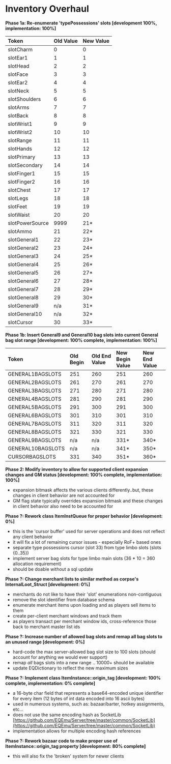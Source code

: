 # Inventory Overhaul

**Phase 1a: Re-enumerate 'typePossessions' slots [development 100%, implementation: 100%]**

| Token | Old Value | New Value |
| :--- | :--- | :--- |
| slotCharm | 0 | 0 |
| slotEar1 | 1 | 1 |
| slotHead | 2 | 2 |
| slotFace | 3 | 3 |
| slotEar2 | 4 | 4 |
| slotNeck | 5 | 5 |
| slotShoulders | 6 | 6 |
| slotArms | 7 | 7 |
| slotBack | 8 | 8 |
| slotWrist1 | 9 | 9 |
| slotWrist2 | 10 | 10 |
| slotRange | 11 | 11 |
| slotHands | 12 | 12 |
| slotPrimary | 13 | 13 |
| slotSecondary | 14 | 14 |
| slotFinger1 | 15 | 15 |
| slotFinger2 | 16 | 16 |
| slotChest | 17 | 17 |
| slotLegs | 18 | 18 |
| slotFeet | 19 | 19 |
| slotWaist | 20 | 20 |
| slotPowerSource | 9999 | 21* |
| slotAmmo | 21 | 22* |
| slotGeneral1 | 22 | 23* |
| slotGeneral2 | 23 | 24* |
| slotGeneral3 | 24 | 25* |
| slotGeneral4 | 25 | 26* |
| slotGeneral5 | 26 | 27* |
| slotGeneral6 | 27 | 28* |
| slotGeneral7 | 28 | 29* |
| slotGeneral8 | 29 | 30* |
| slotGeneral9 | n/a | 31* |
| slotGeneral10 | n/a | 32* |
| slotCursor | 30 | 33* |

**Phase 1b: Insert General9 and General10 bag slots into current General bag slot range [development: 100% complete, implementation: 100%]**

| Token | Old Begin | Old End Value | New Begin Value | New End Value |
| :--- | :--- | :--- | :--- | :--- |
| GENERAL1BAGSLOTS | 251 | 260 | 251 | 260 |
| GENERAL2BAGSLOTS | 261 | 270 | 261 | 270 |
| GENERAL3BAGSLOTS | 271 | 280 | 271 | 280 |
| GENERAL4BAGSLOTS | 281 | 290 | 281 | 290 |
| GENERAL5BAGSLOTS | 291 | 300 | 291 | 300 |
| GENERAL6BAGSLOTS | 301 | 310 | 301 | 310 |
| GENERAL7BAGSLOTS | 311 | 320 | 311 | 320 |
| GENERAL8BAGSLOTS | 321 | 330 | 321 | 330 |
| GENERAL9BAGSLOTS | n/a | n/a | 331* | 340* |
| GENERAL10BAGSLOTS | n/a | n/a | 341* | 350* |
| CURSORBAGSLOTS | 331 | 340 | 351* | 360* |

**Phase 2: Modify inventory to allow for supported client expansion changes and GM status [development: 100% complete, implementation: 100%]**

* expansion bitmask affects the various clients differently..but, these changes in client behavior are not accounted for
* GM flag state typically overrides expansion bitmask and these changes in client behavior also need to be accounted for

**Phase ?: Rework class ItemInstQueue for proper behavior [development: 0%]**

* this is the 'cursor buffer' used for server operations and does not reflect any client behavior
* it will fix a lot of remaining cursor issues - especially RoF+ based ones
* separate type possessions cursor (slot 33) from type limbo slots (slots {0..35})
* implement server bag slots for type limbo main slots (36 * 10 = 360 allocation requirement)
* should be doable without a sql update

**Phase ?: Change merchant lists to similar method as corpse's InternalLoot_Struct [development: 0%]**

* merchants do not like to have their 'slot' enumerations non-contiguous
* remove the slot identifier from database schema
* enumerate merchant items upon loading and as players sell items to them
* create per-client merchant windows and track them
* as players transact per merchant window ids, cross-reference those back to merchant master list ids

**Phase ?: Increase number of allowed bag slots and remap all bag slots to an unused range [development: 0%]**

* hard-code the max server-allowed bag slot size to 100 slots (should account for anything we would ever support)
* remap _all_ bags slots into a new range .. 10000+ should be available
* update EQDictionary to reflect the new maximum sizes

**Phase ?: Implement class ItemInstance::origin_tag [development: 100% complete, implementation: 0% complete]**

* a 16-byte char field that represents a base64-encoded unique identifier for every item (12 bytes of int data encoded into 16 ascii bytes)
* used in numerous systems, such as: bazaar/barter, hotkey assignments, etc...
* does not use the same encoding hash as SocketLib [https://github.com/EQEmu/Server/tree/master/common/SocketLib](https://github.com/EQEmu/Server/tree/master/common/SocketLib)
* implementation allows for multiple encoding hash references

**Phase ?: Rework bazaar code to make proper use of ItemInstance::origin_tag property [development: 80% complete]**

* this will also fix the 'broken' system for newer clients


